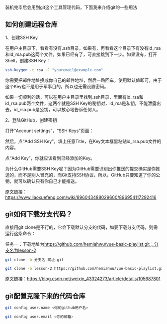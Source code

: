 装机完毕后会用到git这个工具管理代码，下面我来介绍git的一些用法

## 如何创建远程仓库

1、创建SSH Key

在用户主目录下，看看有没有.ssh目录，如果有，再看看这个目录下有没有id_rsa和id_rsa.pub这两个文件，如果已经有了，可直接跳到下一步。如果没有，打开Shell，创建SSH Key：

```bash
ssh-keygen -t rsa -C "youremail@example.com"
```

你需要把邮件地址换成你自己的邮件地址，然后一路回车，使用默认值即可，由于这个Key也不是用于军事目的，所以也无需设置密码。

如果一切顺利的话，可以在用户主目录里找到.ssh目录，里面有id_rsa和id_rsa.pub两个文件，这两个就是SSH Key的秘钥对，id_rsa是私钥，不能泄露出去，id_rsa.pub是公钥，可以放心地告诉任何人。

2、登陆GitHub，创建密钥

打开“Account settings”，“SSH Keys”页面：

然后，点“Add SSH Key”，填上任意Title，在Key文本框里粘贴id_rsa.pub文件的内容。

点“Add Key”，你就应该看到已经添加的Key。

为什么GitHub需要SSH Key呢？因为GitHub需要识别出你推送的提交确实是你推送的，而不是别人冒充的，而Git支持SSH协议，所以，GitHub只要知道了你的公钥，就可以确认只有你自己才能推送。

原文链接：<https://www.liaoxuefeng.com/wiki/896043488029600/896954117292416>

## git如何下载分支代码？

直接用git clone是不行的，它会下载默认分支的代码，如要下载分支代码，则需运行这条命令：

任务一：下载地址为<https://github.com/hemiahwu/vue-basic-playlist.git；分支名为lesson-2>

```bash
git clone -b 分支名 网址.git 

git clone -b lesson-2 https://github.com/hemiahwu/vue-basic-playlist.git
```

原文链接：<https://blog.csdn.net/weixin_43324273/article/details/105687801>

## git配置克隆下来的代码仓库

```bash
git config user.name <你的github用户名>

git config user.email <你的邮箱>
```
